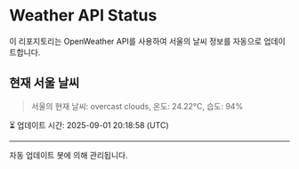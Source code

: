 
# Weather API Status

이 리포지토리는 OpenWeather API를 사용하여 서울의 날씨 정보를 자동으로 업데이트합니다.

## 현재 서울 날씨
> 서울의 현재 날씨: overcast clouds, 온도: 24.22°C, 습도: 94%

⏳ 업데이트 시간: 2025-09-01 20:18:58 (UTC)

---
자동 업데이트 봇에 의해 관리됩니다.
